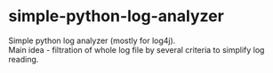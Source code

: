 simple-python-log-analyzer
========================
Simple python log analyzer (mostly for log4j).<br>
Main idea - filtration of whole log file by several criteria to simplify log reading.
